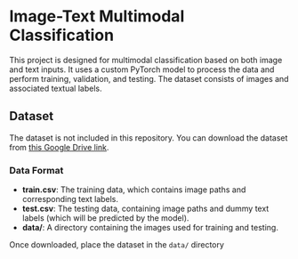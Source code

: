 # Image-Text Multimodal Classification

This project is designed for multimodal classification based on both image and text inputs. It uses a custom PyTorch model to process the data and perform training, validation, and testing. The dataset consists of images and associated textual labels.

## Dataset

The dataset is not included in this repository. You can download the dataset from [this Google Drive link]([https://drive.google.com/your-dataset-link](https://drive.google.com/file/d/1Y9JpEf_Y22bZYqm6YbmFkorjmG2m_9bo/view?usp=sharing)).

### Data Format
- **train.csv**: The training data, which contains image paths and corresponding text labels.
- **test.csv**: The testing data, containing image paths and dummy text labels (which will be predicted by the model).
- **data/**: A directory containing the images used for training and testing.

Once downloaded, place the dataset in the `data/` directory

